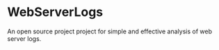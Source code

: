 # WebServerLogs
An open source project project for simple and effective analysis of web server logs.  

